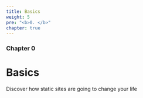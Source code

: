```yaml
---
title: Basics
weight: 5
pre: "<b>0. </b>"
chapter: true
---
```


### Chapter 0

# Basics

Discover how static sites are going to change your life
